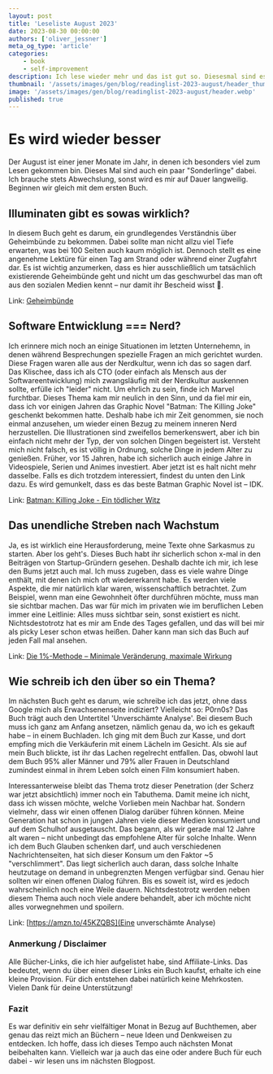 ```yaml
---
layout: post
title: 'Leseliste August 2023'
date: 2023-08-30 00:00:00
authors: ['oliver_jessner']
meta_og_type: 'article'
categories:
    - book
    - self-improvement
description: Ich lese wieder mehr und das ist gut so. Diesesmal sind es sehr unterschiedliche "Themen" geworden.
thumbnail: '/assets/images/gen/blog/readinglist-2023-august/header_thumbnail.webp'
image: '/assets/images/gen/blog/readinglist-2023-august/header.webp'
published: true
---
```


# Es wird wieder besser

Der August ist einer jener Monate im Jahr, in denen ich besonders viel zum Lesen gekommen bin. Dieses Mal sind auch ein paar "Sonderlinge" dabei. Ich brauche stets Abwechslung, sonst wird es mir auf Dauer langweilig. Beginnen wir gleich mit dem ersten Buch.

## Illuminaten gibt es sowas wirklich?

In diesem Buch geht es darum, ein grundlegendes Verständnis über Geheimbünde zu bekommen. Dabei sollte man nicht allzu viel Tiefe erwarten, was bei 100 Seiten auch kaum möglich ist. Dennoch stellt es eine angenehme Lektüre für einen Tag am Strand oder während einer Zugfahrt dar. Es ist wichtig anzumerken, dass es hier ausschließlich um tatsächlich existierende Geheimbünde geht und nicht um das geschwurbel das man oft aus den sozialen Medien kennt – nur damit ihr Bescheid wisst 🌝.

Link: [Geheimbünde](https://amzn.to/3KVSd3K)

## Software Entwicklung === Nerd?

Ich erinnere mich noch an einige Situationen im letzten Unternehemn, in denen während Besprechungen spezielle Fragen an mich gerichtet wurden. Diese Fragen waren alle aus der Nerdkultur, wenn ich das so sagen darf. Das Klischee, dass ich als CTO (oder einfach als Mensch aus der Softwareentwicklung) mich zwangsläufig mit der Nerdkultur auskennen sollte, erfülle ich "leider" nicht. Um ehrlich zu sein, finde ich Marvel furchtbar. Dieses Thema kam mir neulich in den Sinn, und da fiel mir ein, dass ich vor einigen Jahren das Graphic Novel "Batman: The Killing Joke" geschenkt bekommen hatte. Deshalb habe ich mir Zeit genommen, sie noch einmal anzusehen, um wieder einen Bezug zu meinem inneren Nerd herzustellen. Die Illustrationen sind zweifellos bemerkenswert, aber ich bin einfach nicht mehr der Typ, der von solchen Dingen begeistert ist. Versteht mich nicht falsch, es ist völlig in Ordnung, solche Dinge in jedem Alter zu genießen. Früher, vor 15 Jahren, habe ich sicherlich auch einige Jahre in Videospiele, Serien und Animes investiert. Aber jetzt ist es halt nicht mehr dasselbe. Falls es dich trotzdem interessiert, findest du unten den Link dazu. Es wird gemunkelt, dass es das beste Batman Graphic Novel ist – IDK.

Link: [Batman: Killing Joke - Ein tödlicher Witz](https://amzn.to/3QXofzU)

## Das unendliche Streben nach Wachstum

Ja, es ist wirklich eine Herausforderung, meine Texte ohne Sarkasmus zu starten. Aber los geht's. Dieses Buch habt ihr sicherlich schon x-mal in den Beiträgen von Startup-Gründern gesehen. Deshalb dachte ich mir, ich lese den Bums jetzt auch mal. Ich muss zugeben, dass es viele wahre Dinge enthält, mit denen ich mich oft wiedererkannt habe. Es werden viele Aspekte, die mir natürlich klar waren, wissenschaftlich betrachtet. Zum Beispiel, wenn man eine Gewohnheit öfter durchführen möchte, muss man sie sichtbar machen. Das war für mich im privaten wie im beruflichen Leben immer eine Leitlinie: Alles muss sichtbar sein, sonst existiert es nicht. Nichtsdestotrotz hat es mir am Ende des Tages gefallen, und das will bei mir als picky Leser schon etwas heißen. Daher kann man sich das Buch auf jeden Fall mal ansehen.

Link: [Die 1%-Methode – Minimale Veränderung, maximale Wirkung](https://amzn.to/3LocU8L)

## Wie schreib ich den über so ein Thema?

Im nächsten Buch geht es darum, wie schreibe ich das jetzt, ohne dass Google mich als Erwachsenenseite indiziert? Vielleicht so: P0rn0s? Das Buch trägt auch den Untertitel 'Unverschämte Analyse'. Bei diesem Buch muss ich ganz am Anfang ansetzen, nämlich genau da, wo ich es gekauft habe – in einem Buchladen. Ich ging mit dem Buch zur Kasse, und dort empfing mich die Verkäuferin mit einem Lächeln im Gesicht. Als sie auf mein Buch blickte, ist ihr das Lachen regelrecht entfallen. Das, obwohl laut dem Buch 95% aller Männer und 79% aller Frauen in Deutschland zumindest einmal in ihrem Leben solch einen Film konsumiert haben.

Interessanterweise bleibt das Thema trotz dieser Penetration (der Scherz war jetzt absichtlich) immer noch ein Tabuthema. Damit meine ich nicht, dass ich wissen möchte, welche Vorlieben mein Nachbar hat. Sondern vielmehr, dass wir einen offenen Dialog darüber führen können. Meine Generation hat schon in jungen Jahren viele dieser Medien konsumiert und auf dem Schulhof ausgetauscht. Das begann, als wir gerade mal 12 Jahre alt waren – nicht unbedingt das empfohlene Alter für solche Inhalte. Wenn ich dem Buch Glauben schenken darf, und auch verschiedenen Nachrichtenseiten, hat sich dieser Konsum um den Faktor ~5 "verschlimmert". Das liegt sicherlich auch daran, dass solche Inhalte heutzutage on demand in unbegrenzten Mengen verfügbar sind. Genau hier sollten wir einen offenen Dialog führen. Bis es soweit ist, wird es jedoch wahrscheinlich noch eine Weile dauern. Nichtsdestotrotz werden neben diesem Thema auch noch viele andere behandelt, aber ich möchte nicht alles vorwegnehmen und spoilern.

Link: [https://amzn.to/45KZQBS](Eine unverschämte Analyse)

### Anmerkung / Disclaimer

Alle Bücher-Links, die ich hier aufgelistet habe, sind Affiliate-Links. Das bedeutet, wenn du über einen dieser Links ein Buch kaufst, erhalte ich eine kleine Provision. Für dich entstehen dabei natürlich keine Mehrkosten. Vielen Dank für deine Unterstützung!

### Fazit

Es war definitiv ein sehr vielfältiger Monat in Bezug auf Buchthemen, aber genau das reizt mich an Büchern – neue Ideen und Denkweisen zu entdecken. Ich hoffe, dass ich dieses Tempo auch nächsten Monat beibehalten kann. Vielleich war ja auch das eine oder andere Buch für euch dabei - wir lesen uns im nächsten Blogpost.
